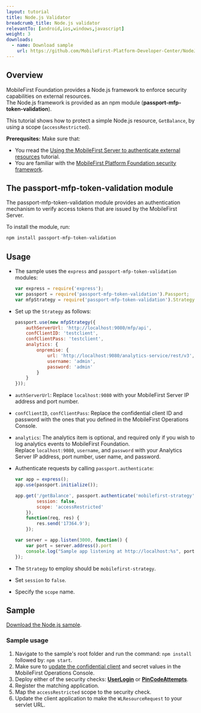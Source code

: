 ```yaml
---
layout: tutorial
title: Node.js Validator
breadcrumb_title: Node.js validator
relevantTo: [android,ios,windows,javascript]
weight: 3
downloads:
  - name: Download sample
    url: https://github.com/MobileFirst-Platform-Developer-Center/NodeJSValidator/tree/release80
---
```


## Overview
MobileFirst Foundation provides a Node.js framework to enforce security capabilities on external resources.  
The Node.js framework is provided as an npm module (**passport-mfp-token-validation**).

This tutorial shows how to protect a simple Node.js resource, `GetBalance`, by using a scope (`accessRestricted`).

**Prerequsites:**
Make sure that:
* You rread the [Using the MobileFirst Server to authenticate external resources](../) tutorial.
* You are familiar with the [MobileFirst Platform Foundation security framework](../../).

## The passport-mfp-token-validation module
The passport-mfp-token-validation module provides an authentication mechanism to verify access tokens that are issued by the MobileFirst Server.

To install the module, run:

```bash
npm install passport-mfp-token-validation
```

## Usage
* The sample uses the `express` and `passport-mfp-token-validation` modules:

    ```js
    var express = require('express');
    var passport = require('passport-mfp-token-validation').Passport;
    var mfpStrategy = require('passport-mfp-token-validation').Strategy;
    ```

* Set up the `Strategy` as follows:

    ```js
    passport.use(new mfpStrategy({
        authServerUrl: 'http://localhost:9080/mfp/api',
        confClientID: 'testclient',
        confClientPass: 'testclient',
        analytics: {
            onpremise: {
                url: 'http://localhost:9080/analytics-service/rest/v3',
                username: 'admin',
                password: 'admin'
            }
        }
    }));
    ```
 * `authServerUrl`: Replace `localhost:9080` with your MobileFirst Server IP address and port number.
 * `confClientID`, `confClientPass`: Replace the confidential client ID and password with the ones that you defined in the MobileFirst Operations Console.
 * `analytics`: The analytics item is optional, and required only if you wish to log analytics events to MobileFirst Foundation.  
 Replace `localhost:9080`, `username`, and `password` with your Analytics Server IP address, port number, user name, and password.

* Authenticate requests by calling `passport.authenticate`:

    ```js
    var app = express();
    app.use(passport.initialize());

    app.get('/getBalance', passport.authenticate('mobilefirst-strategy', {
            session: false,
            scope: 'accessRestricted'
        }),
        function(req, res) {
            res.send('17364.9');
        });

    var server = app.listen(3000, function() {
        var port = server.address().port
        console.log("Sample app listening at http://localhost:%s", port)
    });
    ```
 * The `Strategy` to employ should be `mobilefirst-strategy`.
 * Set `session` to `false`.
 * Specify the `scope` name.

## Sample
[Download the Node.js sample](https://github.com/MobileFirst-Platform-Developer-Center/NodeJSValidator/tree/release80).

### Sample usage

1. Navigate to the sample's root folder and run the command: `npm install` followed by: `npm start`.
2. Make sure to [update the confidential client](../#confidential-client) and secret values in the MobileFirst Operations Console.
3. Deploy either of the security checks: **[UserLogin](../../user-authentication/security-check/)** or **[PinCodeAttempts](../../credentials-validation/security-check/)**.
4. Register the matching application.
5. Map the `accessRestricted` scope to the security check.
6. Update the client application to make the `WLResourceRequest` to your servlet URL.

